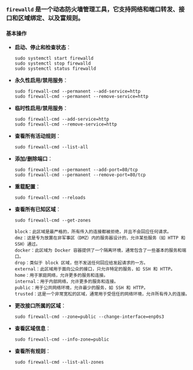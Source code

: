 ### `firewalld` 是一个动态防火墙管理工具，它支持网络和端口转发、接口和区域绑定、以及富规则。

#### 基本操作

- **启动、停止和检查状态**：

  ```shell
  sudo systemctl start firewalld
  sudo systemctl stop firewalld
  sudo systemctl status firewalld
  ```

- **永久性启用/禁用服务**：

  ```shell
  sudo firewall-cmd --permanent --add-service=http
  sudo firewall-cmd --permanent --remove-service=http
  ```

- **临时性启用/禁用服务**：

  ```shell
  sudo firewall-cmd --add-service=http
  sudo firewall-cmd --remove-service=http
  ```

- **查看所有活动规则**：

  ```
  sudo firewall-cmd --list-all
  ```

- **添加/删除端口**：

  ```shell
  sudo firewall-cmd --permanent --add-port=80/tcp
  sudo firewall-cmd --permanent --remove-port=80/tcp
  ```

- **重载配置**：

  ```shell
  sudo firewall-cmd --reloads
  ```

- **查看所有已知区域**：

  ```shell
  sudo firewall-cmd --get-zones
  
  block：此区域是最严格的，所有传入的连接都被拒绝，并且不会回应任何请求。
  dmz：这是专为放置在非军事区（DMZ）内的服务器设计的，允许某些服务（如 HTTP 和 SSH）通过。
  docker：此区域为 Docker 容器提供了一个隔离环境，通常包含了一些基本的服务和端口。
  drop：类似于 block 区域，但不发送任何回应给发起请求的一方。
  external：此区域用于面向公众的接口，只允许特定的服务，如 SSH 和 HTTP。
  home：用于家庭网络，允许更多的服务和连接。
  internal：用于内部网络，允许更多的服务和连接。
  public：用于公共网络环境，允许最少的服务，如 SSH 和 HTTP。
  trusted：这是一个非常宽松的区域，通常用于受信任的网络环境，允许所有传入的连接。
  ```

- **更改接口所属的区域**：

  ```shell
  sudo firewall-cmd --zone=public --change-interface=enp0s3
  ```

- **查看区域信息**：

  ```shell
  sudo firewall-cmd --info-zone=public
  ```

- **查看所有规则**：

  ```shell
  sudo firewall-cmd --list-all-zones
  ```


